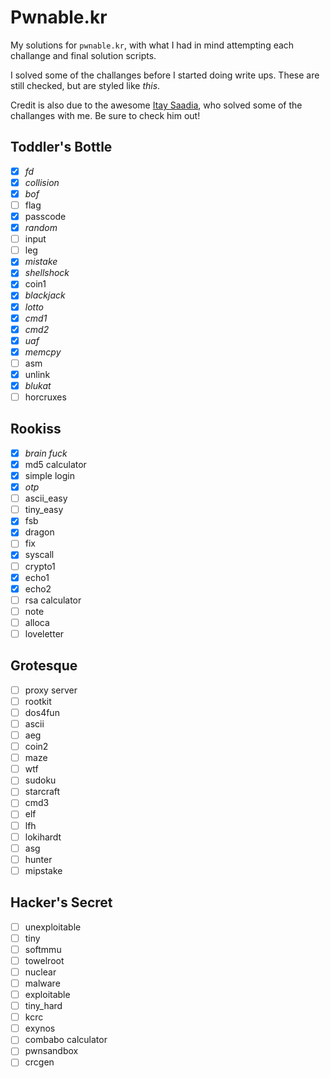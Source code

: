 # Pwnable.kr

My solutions for `pwnable.kr`, with what I had in mind attempting each challange and final solution scripts.

I solved some of the challanges before I started doing write ups. These are still checked, but are styled like *this*.

Credit is also due to the awesome [Itay Saadia](https://github.com/itaysaadia "Itay's GitHub"), who solved some of the challanges with me. Be sure to check him out!

## Toddler's Bottle

* [X] *fd*
* [X] *collision*
* [X] *bof*
* [ ] flag
* [X] passcode
* [X] *random*
* [ ] input
* [ ] leg
* [X] *mistake*
* [X] *shellshock*
* [X] coin1
* [X] *blackjack*
* [X] *lotto*
* [X] *cmd1*
* [X] *cmd2*
* [X] *uaf*
* [X] *memcpy*
* [ ] asm
* [X] unlink
* [X] *blukat*
* [ ] horcruxes

## Rookiss

* [X] *brain fuck*
* [X] md5 calculator
* [X] simple login
* [X] *otp*
* [ ] ascii_easy
* [ ] tiny_easy
* [X] fsb
* [X] dragon
* [ ] fix
* [X] syscall
* [ ] crypto1
* [X] echo1
* [X] echo2
* [ ] rsa calculator
* [ ] note
* [ ] alloca
* [ ] loveletter

## Grotesque

* [ ] proxy server
* [ ] rootkit
* [ ] dos4fun
* [ ] ascii
* [ ] aeg
* [ ] coin2
* [ ] maze
* [ ] wtf
* [ ] sudoku
* [ ] starcraft
* [ ] cmd3
* [ ] elf
* [ ] lfh
* [ ] lokihardt
* [ ] asg
* [ ] hunter
* [ ] mipstake

## Hacker's Secret

* [ ] unexploitable
* [ ] tiny
* [ ] softmmu
* [ ] towelroot
* [ ] nuclear
* [ ] malware
* [ ] exploitable
* [ ] tiny_hard
* [ ] kcrc
* [ ] exynos
* [ ] combabo calculator
* [ ] pwnsandbox
* [ ] crcgen
